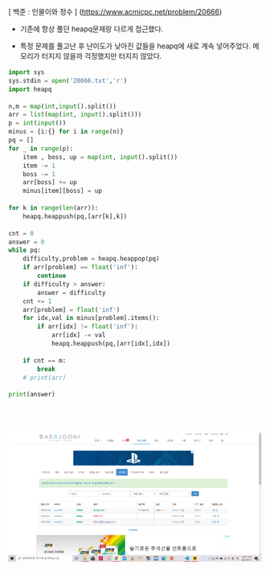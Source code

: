 [ 백준 : 인물이와 정수 ] (https://www.acmicpc.net/problem/20666)



- 기존에 항상 풀던 heapq문제랑 다르게 접근했다.

- 특정 문제를 풀고난 후 난이도가 낮아진 값들을 heapq에 새로 계속 넣어주었다. 메모리가 터지지 않을까 걱정했지만 터지지 않았다.



```python
import sys
sys.stdin = open('20666.txt','r')
import heapq

n,m = map(int,input().split())
arr = list(map(int, input().split()))
p = int(input())
minus = {i:{} for i in range(n)}
pq = []
for _ in range(p):
    item , boss, up = map(int, input().split())
    item -= 1
    boss -= 1
    arr[boss] += up
    minus[item][boss] = up

for k in range(len(arr)):
    heapq.heappush(pq,[arr[k],k])

cnt = 0
answer = 0
while pq:
    difficulty,problem = heapq.heappop(pq)
    if arr[problem] == float('inf'):
        continue
    if difficulty > answer:
        answer = difficulty
    cnt += 1
    arr[problem] = float('inf')
    for idx,val in minus[problem].items():
        if arr[idx] != float('inf'):
            arr[idx] -= val
            heapq.heappush(pq,[arr[idx],idx])

    if cnt == m:
        break
    # print(arr)

print(answer)
    
    
    

```

![20210913_113844](20210913_113844.png)